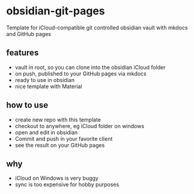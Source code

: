 # obsidian-git-pages
Template for iCloud-compatible git controlled obsidian vault with mkdocs and GitHub pages

## features 

* vault in root, so you can clone into the obsidian iCloud folder
* on push, published to your GitHub pages via mkdocs
* ready to use in obsidian
* nice template with Material

## how to use

* create new repo with this template
* checkout to anywhere, eg iCloud folder on windows
* open and edit in obsidian 
* Commit and push in your favorite client
* see the result on your GitHub pages

## why

* iCloud on Windows is very buggy
* sync is too expensive for hobby purposes